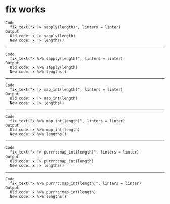 # fix works

    Code
      fix_text("x |> sapply(length)", linters = linter)
    Output
      Old code: x |> sapply(length) 
      New code: x |> lengths() 

---

    Code
      fix_text("x %>% sapply(length)", linters = linter)
    Output
      Old code: x %>% sapply(length) 
      New code: x %>% lengths() 

---

    Code
      fix_text("x |> map_int(length)", linters = linter)
    Output
      Old code: x |> map_int(length) 
      New code: x |> lengths() 

---

    Code
      fix_text("x %>% map_int(length)", linters = linter)
    Output
      Old code: x %>% map_int(length) 
      New code: x %>% lengths() 

---

    Code
      fix_text("x |> purrr::map_int(length)", linters = linter)
    Output
      Old code: x |> purrr::map_int(length) 
      New code: x |> lengths() 

---

    Code
      fix_text("x %>% purrr::map_int(length)", linters = linter)
    Output
      Old code: x %>% purrr::map_int(length) 
      New code: x %>% lengths() 

